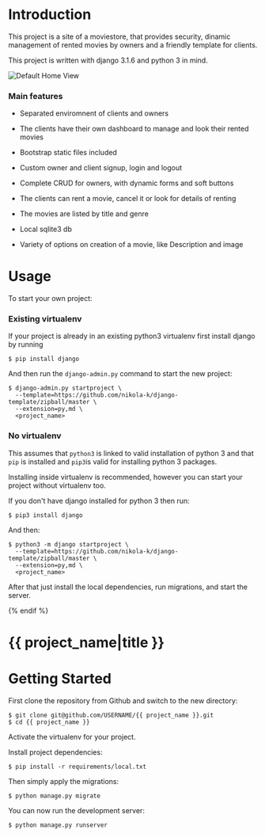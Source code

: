 # Introduction

This project is a  site of a moviestore, that provides security, dinamic management of rented movies
by owners and a friendly template for clients. 

This project is written with django 3.1.6 and python 3 in mind.

![Default Home View](https://prnt.sc/ygn51w "Title")

### Main features

* Separated enviromnent of clients and owners

* The clients have their own dashboard to manage and look their rented movies

* Bootstrap static files included

* Custom owner and client signup, login and logout

* Complete CRUD for owners, with dynamic forms and soft buttons

* The clients can rent a movie, cancel it or look for details of renting

* The movies are listed by title and genre

* Local sqlite3 db

* Variety of options on creation of a movie, like Description and image


# Usage

To start your own project:

### Existing virtualenv

If your project is already in an existing python3 virtualenv first install django by running

    $ pip install django
    
And then run the `django-admin.py` command to start the new project:

    $ django-admin.py startproject \
      --template=https://github.com/nikola-k/django-template/zipball/master \
      --extension=py,md \
      <project_name>
      
### No virtualenv

This assumes that `python3` is linked to valid installation of python 3 and that `pip` is installed and `pip3`is valid
for installing python 3 packages.

Installing inside virtualenv is recommended, however you can start your project without virtualenv too.

If you don't have django installed for python 3 then run:

    $ pip3 install django
    
And then:

    $ python3 -m django startproject \
      --template=https://github.com/nikola-k/django-template/zipball/master \
      --extension=py,md \
      <project_name>
      
      
After that just install the local dependencies, run migrations, and start the server.

{% endif %}

# {{ project_name|title }}

# Getting Started

First clone the repository from Github and switch to the new directory:

    $ git clone git@github.com/USERNAME/{{ project_name }}.git
    $ cd {{ project_name }}
    
Activate the virtualenv for your project.
    
Install project dependencies:

    $ pip install -r requirements/local.txt
    
    
Then simply apply the migrations:

    $ python manage.py migrate
    

You can now run the development server:

    $ python manage.py runserver